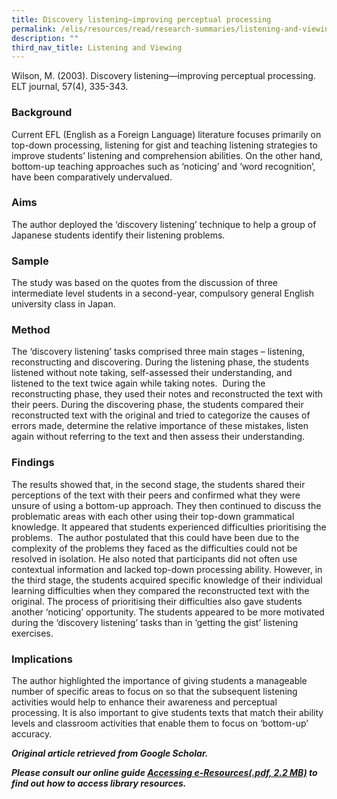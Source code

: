 ```yaml
---
title: Discovery listening—improving perceptual processing
permalink: /elis/resources/read/research-summaries/listening-and-viewing/improving-perceptual-processing/
description: ""
third_nav_title: Listening and Viewing
---
```

Wilson, M. (2003). Discovery listening—improving perceptual processing. ELT journal, 57(4), 335-343.

### Background

Current EFL (English as a Foreign Language) literature focuses primarily on top-down processing, listening for gist and teaching listening strategies to improve students’ listening and comprehension abilities. On the other hand, bottom-up teaching approaches such as ‘noticing’ and ‘word recognition’, have been comparatively undervalued.

### Aims

The author deployed the ‘discovery listening’ technique to help a group of Japanese students identify their listening problems.

### Sample

The study was based on the quotes from the discussion of three intermediate level students in a second-year, compulsory general English university class in Japan.

### Method

The ‘discovery listening’ tasks comprised three main stages – listening, reconstructing and discovering. During the listening phase, the students listened without note taking, self-assessed their understanding, and listened to the text twice again while taking notes.  During the reconstructing phase, they used their notes and reconstructed the text with their peers. During the discovering phase, the students compared their reconstructed text with the original and tried to categorize the causes of errors made, determine the relative importance of these mistakes, listen again without referring to the text and then assess their understanding.

### Findings

The results showed that, in the second stage, the students shared their perceptions of the text with their peers and confirmed what they were unsure of using a bottom-up approach. They then continued to discuss the problematic areas with each other using their top-down grammatical knowledge. It appeared that students experienced difficulties prioritising the problems.  The author postulated that this could have been due to the complexity of the problems they faced as the difficulties could not be resolved in isolation. He also noted that participants did not often use contextual information and lacked top-down processing ability. However, in the third stage, the students acquired specific knowledge of their individual learning difficulties when they compared the reconstructed text with the original. The process of prioritising their difficulties also gave students another ‘noticing’ opportunity. The students appeared to be more motivated during the ‘discovery listening’ tasks than in ‘getting the gist’ listening exercises.

### Implications

The author highlighted the importance of giving students a manageable number of specific areas to focus on so that the subsequent listening activities would help to enhance their awareness and perceptual processing. It is also important to give students texts that match their ability levels and classroom activities that enable them to focus on ‘bottom-up’ accuracy.


_**Original article retrieved from Google Scholar.**_   

**_Please consult our online guide [Accessing e-Resources(.pdf, 2.2 MB)](https://academyofsingaporeteachers-moe-edu-sg-admin.cwp.sg/elis/resources/read/research-summaries/listening-and-viewing/18e45074-6b1b-4ac7-811f-1a8da16c4f81 "Accessing e-Resources") to find out how to access library resources._**